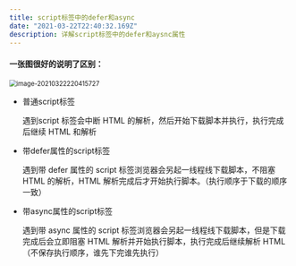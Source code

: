 ```yaml
---
title: script标签中的defer和async
date: "2021-03-22T22:40:32.169Z"
description: 详解script标签中的defer和aysnc属性
---
```


#### 一张图很好的说明了区别：
 <img src="https://obs-1d2f.oss-cn-hangzhou.aliyuncs.com/images/image-20210322220415727.png" alt="image-20210322220415727" style="zoom:80%;" />

- 普通script标签

  遇到script 标签会中断 HTML 的解析，然后开始下载脚本并执行，执行完成后继续 HTML 和解析

- 带defer属性的script标签 

  遇到带 defer 属性的 script 标签浏览器会另起一线程线下载脚本，不阻塞 HTML 的解析，HTML 解析完成后才开始执行脚本。（执行顺序于下载的顺序一致）

- 带async属性的script标签

  遇到带 async 属性的 script 标签浏览器会另起一线程线下载脚本，但是下载完成后会立即阻塞 HTML 解析并开始执行脚本，执行完成后继续解析 HTML（不保存执行顺序，谁先下完谁先执行）

